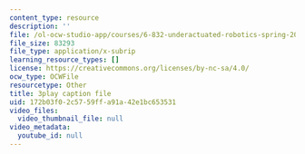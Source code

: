 ```yaml
---
content_type: resource
description: ''
file: /ol-ocw-studio-app/courses/6-832-underactuated-robotics-spring-2009/172b03f02c5759ffa91a42e1bc653531_ja56bJ8ogUw.vtt
file_size: 83293
file_type: application/x-subrip
learning_resource_types: []
license: https://creativecommons.org/licenses/by-nc-sa/4.0/
ocw_type: OCWFile
resourcetype: Other
title: 3play caption file
uid: 172b03f0-2c57-59ff-a91a-42e1bc653531
video_files:
  video_thumbnail_file: null
video_metadata:
  youtube_id: null
---
```

